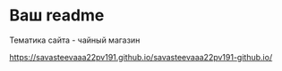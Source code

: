 # Ваш readme

Тематика сайта - чайный магазин

https://savasteevaaa22pv191.github.io/savasteevaaa22pv191-github.io/

